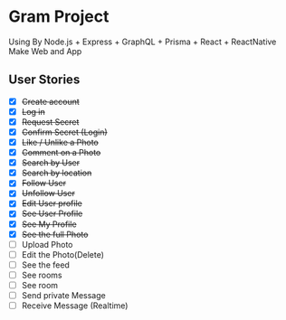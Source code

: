 # Gram Project

Using By Node.js + Express + GraphQL + Prisma + React + ReactNative Make Web and App

## User Stories

- [x] ~~Create account~~
- [x] ~~Log in~~
- [x] ~~Request Secret~~
- [x] ~~Confirm Secret (Login)~~
- [x] ~~Like / Unlike a Photo~~
- [x] ~~Comment on a Photo~~
- [x] ~~Search by User~~
- [x] ~~Search by location~~
- [x] ~~Follow User~~
- [x] ~~Unfollow User~~
- [x] ~~Edit User profile~~
- [x] ~~See User Profile~~
- [x] ~~See My Profile~~
- [x] ~~See the full Photo~~
- [ ] Upload Photo
- [ ] Edit the Photo(Delete)
- [ ] See the feed
- [ ] See rooms
- [ ] See room
- [ ] Send private Message
- [ ] Receive Message (Realtime)
